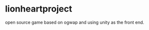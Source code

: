 lionheartproject
================

open source game based on ogwap and using unity as the front end.
